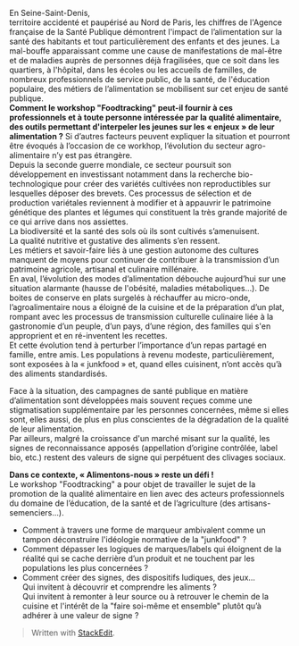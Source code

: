 En Seine-Saint-Denis,   
territoire accidenté et paupérisé au Nord de Paris, les chiffres de l'Agence française de la Santé Publique démontrent l'impact de l’alimentation sur la santé des habitants et tout particulièrement des enfants et des jeunes. La mal-bouffe apparaissant comme une cause de manifestations de mal-être et de maladies auprès de personnes déjà fragilisées, que ce soit dans les quartiers, à l'hôpital, dans les écoles ou les accueils de familles, de nombreux professionnels de service public, de la santé, de l'éducation populaire, des métiers de l’alimentation se mobilisent sur cet enjeu de santé publique.  
**Comment le workshop "Foodtracking" peut-il fournir à ces professionnels et à toute personne intéressée par la qualité alimentaire, des outils permettant d'interpeler les jeunes sur les « enjeux » de leur alimentation ?**
Si d’autres facteurs peuvent expliquer la situation et pourront être évoqués à l’occasion de ce workhop, l’évolution du secteur agro-alimentaire n’y est pas étrangère.   
Depuis la seconde guerre mondiale, ce secteur poursuit son développement en investissant notamment dans la recherche bio-technologique pour créer des variétés cultivées non reproductibles sur lesquelles déposer des brevets. Ces processus de sélection et de production variétales reviennent à modifier et à appauvrir le patrimoine génétique des plantes et légumes qui constituent la très grande majorité de ce qui arrive dans nos assiettes.   
La biodiversité et la santé des sols où ils sont cultivés s’amenuisent.  
La qualité nutritive et gustative des aliments s’en ressent.   
Les métiers et savoir-faire liés à une gestion autonome des cultures manquent de moyens pour continuer de contribuer à la transmission d’un patrimoine agricole, artisanal et culinaire millénaire.   
En aval, l’évolution des modes d’alimentation débouche aujourd’hui sur une situation alarmante (hausse de l'obésité, maladies métaboliques...). De boites de conserve en plats surgelés à réchauffer au micro-onde, l’agroalimentaire nous a éloigné de la cuisine et de la préparation d’un plat, rompant avec les processus de transmission culturelle culinaire liée à la gastronomie d’un peuple, d’un pays, d’une région, des familles qui s'en approprient et en ré-inventent les recettes.  
Et cette évolution tend à perturber l’importance d’un repas partagé en famille, entre amis. Les populations à revenu modeste, particulièrement, sont exposées à la « junkfood » et, quand elles cuisinent, n’ont accès qu’à des aliments standardisés.   

Face à la situation, des campagnes de santé publique en matière d’alimentation sont développées mais souvent reçues comme une stigmatisation supplémentaire par les personnes concernées, même si elles sont, elles aussi, de plus en plus conscientes de la dégradation de la qualité de leur alimentation.  
Par ailleurs, malgré la croissance d'un marché misant sur la qualité, les signes de reconnaissance apposés (appellation d’origine contrôlée, label bio, etc.) restent des valeurs de signe qui perpétuent des clivages sociaux. 

**Dans ce contexte, « Alimentons-nous » reste un défi !**   
Le workshop "Foodtracking" a pour objet de travailler le sujet de la promotion de la qualité alimentaire en lien avec des acteurs professionnels du domaine de l’éducation, de la santé et de l’agriculture (des artisans-semenciers…).  
- Comment à travers une forme de marqueur ambivalent comme un tampon déconstruire l'idéologie normative de la "junkfood" ?  
- Comment dépasser les logiques de marques/labels qui éloignent de la réalité qui se cache derrière d’un produit et ne touchent par les populations les plus concernées ?
- Comment créer des signes, des dispositifs ludiques, des jeux...   
Qui invitent à découvrir et comprendre les aliments ?  
Qui invitent à remonter à leur source ou à retrouver le chemin de la cuisine et l'intérêt de la "faire soi-même et ensemble" plutôt qu’à adhérer à une valeur de signe ?  



> Written with [StackEdit](https://stackedit.io/).